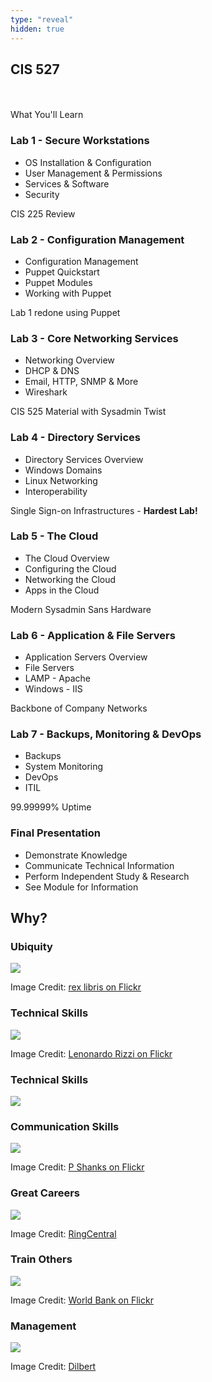 ```yaml
---
type: "reveal"
hidden: true
---
```

<section>
	<h2>CIS 527</h2><br><br>What You'll Learn
</section>
<section>
  <h3>Lab 1 - Secure Workstations</h3>
  <ul>
    <li>OS Installation & Configuration</li>
    <li>User Management & Permissions</li>
    <li>Services & Software</li>
    <li>Security</li>
  </ul>
  <p>CIS 225 Review</p>
</section>
<section>
  <h3>Lab 2 - Configuration Management</h3>
  <ul>
    <li>Configuration Management</li>
    <li>Puppet Quickstart</li>
    <li>Puppet Modules</li>
    <li>Working with Puppet</li>
  </ul>
  <p>Lab 1 redone using Puppet</p>
</section>
<section>
  <h3>Lab 3 - Core Networking Services</h3>
  <ul>
    <li>Networking Overview</li>
    <li>DHCP & DNS</li>
    <li>Email, HTTP, SNMP & More</li>
    <li>Wireshark</li>
  </ul>
  <p>CIS 525 Material with Sysadmin Twist</p>
</section>
<section>
  <h3>Lab 4 - Directory Services</h3>
  <ul>
    <li>Directory Services Overview</li>
    <li>Windows Domains</li>
    <li>Linux Networking</li>
    <li>Interoperability</li>
  </ul>
  <p>Single Sign-on Infrastructures - <b>Hardest Lab!</b></p>
</section>
<section>
  <h3>Lab 5 - The Cloud</h3>
  <ul>
    <li>The Cloud Overview</li>
    <li>Configuring the Cloud</li>
    <li>Networking the Cloud</li>
    <li>Apps in the Cloud</li>
  </ul>
  <p>Modern Sysadmin Sans Hardware</p>
</section>
<section>
  <h3>Lab 6 - Application & File Servers</h3>
  <ul>
    <li>Application Servers Overview</li>
    <li>File Servers</li>
    <li>LAMP - Apache</li>
    <li>Windows - IIS</li>
  </ul>
  <p>Backbone of Company Networks</p>
</section>
<section>
  <h3>Lab 7 - Backups, Monitoring & DevOps</h3>
  <ul>
    <li>Backups</li>
    <li>System Monitoring</li>
    <li>DevOps</li>
    <li>ITIL</li>
  </ul>
  <p>99.99999% Uptime</p>
</section>
<section>
	<h3>Final Presentation</h3>
	<ul>
		<li>Demonstrate Knowledge</li>
		<li>Communicate Technical Information</li>
		<li>Perform Independent Study & Research</li>
		<li>See Module for Information</li>
	</ul>
</section>
<section>
	<h2>Why?</h2>
</section>
<section>
	<h3>Ubiquity</h3>
	<img class="stretch" src="/cis527/images/computers_rexlibris.jpg">
	<p class="imagecredit">Image Credit: <a href="http://www.flickr.com/photos/rexlibris/755989773/">rex libris on Flickr</a></p>
</section>
<section>
	<h3>Technical Skills</h3>
	<img class="stretch" src="/cis527/images/datacenter_rizzi.jpg">
	<p class="imagecredit">Image Credit: <a href="http://www.flickr.com/photos/stars6/4381851322/">Lenonardo Rizzi on Flickr</a></p>
</section>
<section>
	<h3>Technical Skills</h3>
	<img class="stretch" src="/cis527/images/labs.png">
</section>
<section>
	<h3>Communication Skills</h3>
	<img class="stretch" src="/cis527/images/communication_p_shanks.jpg">
	<p class="imagecredit">Image Credit: <a href="http://www.flickr.com/photos/pshanks/411196422/">P Shanks on Flickr</a></p>
</section>
<section>
	<h3>Great Careers</h3>
	<img class="stretch" src="/cis527/images/it_manager_ringcentral.jpg">
	<p class="imagecredit">Image Credit: <a href="http://blog.ringcentral.com/2012/06/the-new-it-manager-in-the-era-of-the-cloud/">RingCentral</a></p>
</section>
<section>
	<h3>Train Others</h3>
	<img class="stretch" src="/cis527/images/teacher_worldbank.jpg">
	<p class="imagecredit">Image Credit: <a href="http://www.flickr.com/photos/worldbank/5321248864/">World Bank on Flickr</a></p>
</section>
<section>
	<h3>Management</h3>
	<img class="stretch" src="/cis527/images/dt130602.jpg">
	<p class="imagecredit">Image Credit: <a href="http://dilbert.com/strip/2013-06-02">Dilbert</a></p>
</section>
